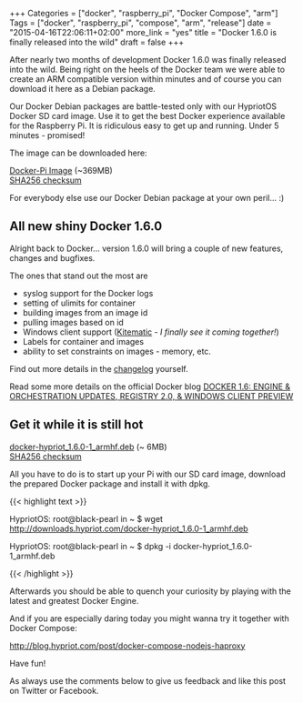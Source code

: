 +++
Categories = ["docker", "raspberry_pi", "Docker Compose", "arm"]
Tags = ["docker", "raspberry_pi", "compose", "arm", "release"]
date = "2015-04-16T22:06:11+02:00"
more_link = "yes"
title = "Docker 1.6.0 is finally released into the wild"
draft = false
+++

After nearly two months of development Docker 1.6.0 was finally released into the wild.
Being right on the heels of the Docker team we were able to create an ARM compatible version within minutes and of course you can download it here as a Debian package.

<!--more-->

Our Docker Debian packages are battle-tested only with our HypriotOS Docker SD card image.
Use it to get the best Docker experience available for the Raspberry Pi. It is ridiculous easy to get up and running. Under 5 minutes - promised!

The image can be downloaded here:

[Docker-Pi Image](http://downloads.hypriot.com/hypriot-rpi-20150416-201537.img.zip) (~369MB)  
[SHA256 checksum](http://downloads.hypriot.com/hypriot-rpi-20150416-201537.img.zip.sha256)

For everybody else use our Docker Debian package at your own peril... :)

## All new shiny Docker 1.6.0
Alright back to Docker... version 1.6.0 will bring a couple of new features, changes and bugfixes.

The ones that stand out the most are

- syslog support for the Docker logs
- setting of ulimits for container
- building images from an image id
- pulling images based on id
- Windows client support ([Kitematic](https://kitematic.com) - _I finally see it coming together!_)
- Labels for container and images
- ability to set constraints on images - memory, etc.

Find out more details in the [changelog](https://github.com/docker/docker/blob/v1.6.0/CHANGELOG.md) yourself.

Read some more details on the official Docker blog
[DOCKER 1.6: ENGINE & ORCHESTRATION UPDATES, REGISTRY 2.0, & WINDOWS CLIENT PREVIEW](https://blog.docker.com/2015/04/docker-release-1-6/)

## Get it while it is still hot
[docker-hypriot_1.6.0-1_armhf.deb](http://downloads.hypriot.com/docker-hypriot_1.6.0-1_armhf.deb) (~ 6MB)  
[SHA256 checksum](http://downloads.hypriot.com/docker-hypriot_1.6.0-1_armhf.deb.sha256)

All you have to do is to start up your Pi with our SD card image, download the prepared Docker package and install it with dpkg.

{{< highlight text >}}

HypriotOS: root@black-pearl in ~
$ wget http://downloads.hypriot.com/docker-hypriot_1.6.0-1_armhf.deb

HypriotOS: root@black-pearl in ~
$ dpkg -i docker-hypriot_1.6.0-1_armhf.deb

{{< /highlight >}}

Afterwards you should be able to quench your curiosity by playing with the latest and greatest Docker Engine.

And if you are especially daring today you might wanna try it together with Docker Compose:

http://blog.hypriot.com/post/docker-compose-nodejs-haproxy

Have fun!

As always use the comments below to give us feedback and like this post on Twitter or Facebook.
